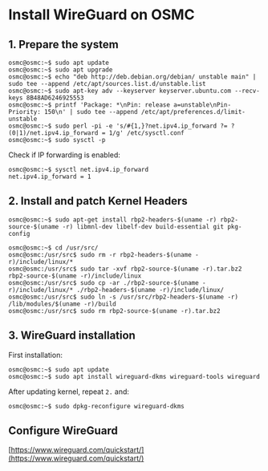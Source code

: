 # Install WireGuard on OSMC

## 1. Prepare the system

```console
osmc@osmc:~$ sudo apt update
osmc@osmc:~$ sudo apt upgrade
osmc@osmc:~$ echo "deb http://deb.debian.org/debian/ unstable main" | sudo tee --append /etc/apt/sources.list.d/unstable.list
osmc@osmc:~$ sudo apt-key adv --keyserver keyserver.ubuntu.com --recv-keys 8B48AD6246925553
osmc@osmc:~$ printf 'Package: *\nPin: release a=unstable\nPin-Priority: 150\n' | sudo tee --append /etc/apt/preferences.d/limit-unstable
osmc@osmc:~$ sudo perl -pi -e 's/#{1,}?net.ipv4.ip_forward ?= ?(0|1)/net.ipv4.ip_forward = 1/g' /etc/sysctl.conf
osmc@osmc:~$ sudo sysctl -p
```

Check if IP forwarding is enabled:

```console
osmc@osmc:~$ sysctl net.ipv4.ip_forward
net.ipv4.ip_forward = 1
```

## 2. Install and patch Kernel Headers

```console
osmc@osmc:~$ sudo apt-get install rbp2-headers-$(uname -r) rbp2-source-$(uname -r) libmnl-dev libelf-dev build-essential git pkg-config

osmc@osmc:~$ cd /usr/src/
osmc@osmc:/usr/src$ sudo rm -r rbp2-headers-$(uname -r)/include/linux/*
osmc@osmc:/usr/src$ sudo tar -xvf rbp2-source-$(uname -r).tar.bz2 rbp2-source-$(uname -r)/include/linux
osmc@osmc:/usr/src$ sudo cp -ar ./rbp2-source-$(uname -r)/include/linux/* ./rbp2-headers-$(uname -r)/include/linux/
osmc@osmc:/usr/src$ sudo ln -s /usr/src/rbp2-headers-$(uname -r) /lib/modules/$(uname -r)/build
osmc@osmc:/usr/src$ sudo rm rbp2-source-$(uname -r).tar.bz2
```

## 3. WireGuard installation

First installation:

```console
osmc@osmc:~$ sudo apt update
osmc@osmc:~$ sudo apt install wireguard-dkms wireguard-tools wireguard
```

After updating kernel, repeat `2.` and:

```console
osmc@osmc:~$ sudo dpkg-reconfigure wireguard-dkms
```

## Configure WireGuard

[https://www.wireguard.com/quickstart/](https://www.wireguard.com/quickstart/)
